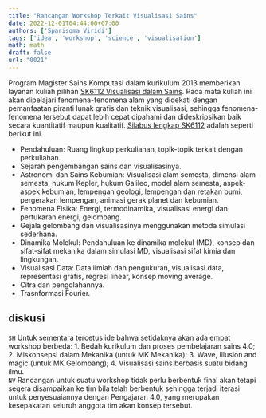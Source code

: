 ```yaml
---
title: "Rancangan Workshop Terkait Visualisasi Sains"
date: 2022-12-01T04:44:00+07:00
authors: ['Sparisoma Viridi']
tags: ['idea', 'workshop', 'science', 'visualisation']
math: math
draft: false
url: "0021"
---
```

Program Magister Sains Komputasi dalam kurikulum 2013 memberikan layanan kuliah pilihan [SK6112 Visualisasi dalam Sains](https://fmipa.itb.ac.id/wp-content/uploads/sites/7/2020/03/Leaflet-Pascasarjana-Sains-Komputasi.pdf). Pada mata  kuliah ini akan dipelajari fenomena-fenomena alam yang didekati dengan pemanfaatan piranti lunak grafis dan teknik visualisasi, sehingga fenomena-fenomena tersebut dapat lebih cepat dipahami dan dideskripsikan baik secara kuantitatif maupun kualitatif. [Silabus lengkap SK6112](https://akademik.itb.ac.id/app/dosen:000000000000000000/kurikulum/struktur?fakultas=&prodi=209&th_kur=2019) adalah seperti berikut ini.

+ Pendahuluan: Ruang lingkup perkuliahan, topik-topik terkait dengan perkuliahan.
+ Sejarah pengembangan sains dan visualisasinya.
+ Astronomi dan Sains Kebumian: Visualisasi alam semesta, dimensi alam semesta, hukum Kepler, hukum Galileo, model alam semesta, aspek-aspek kebumian, lempengan geologi, lempengan dan retakan bumi, pergerakan lempengan, animasi gerak planet dan kebumian.
+ Fenomena Fisika: Energi, termodinamika, visualisasi energi dan pertukaran energi, gelombang.
+ Gejala gelombang dan visualisasinya menggunakan metoda simulasi sederhana.
+ Dinamika Molekul: Pendahuluan ke dinamika molekul (MD), konsep dan sifat-sifat mekanika dalam simulasi MD, visualisasi sifat kimia dan lingkungan.
+ Visualisasi Data: Data ilmiah dan pengukuran, visualisasi data, representasi grafis, regresi linear, konsep moving average.
+ Citra dan pengolahannya.
+ Trasnformasi Fourier.


## diskusi
`SH` Untuk sementara tercetus ide bahwa setidaknya akan ada empat workshop berbeda: 1. Bedah kurikulum dan proses pembelajaran sains 4.0; 2. Miskonsepsi dalam Mekanika (untuk MK Mekanika); 3. Wave, Illusion and magic (untuk MK Gelombang); 4.  Visualisasi sains berbasis suatu bidang ilmu. \
`NV` Rancangan untuk suatu workshop tidak perlu berbentuk final akan tetapi segera disampaikan ke tim bila telah berbentuk sehingga terjadi iterasi untuk penyesuaiannya dengan Pengajaran 4.0, yang merupakan kesepakatan seluruh anggota tim akan konsep tersebut. 